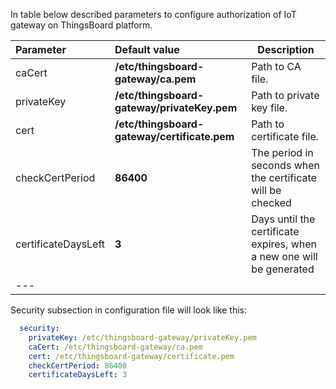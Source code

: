 In table below described parameters to configure authorization of IoT gateway on ThingsBoard platform.  

|**Parameter**|**Default value**|**Description**|
|:-|:-|-
| caCert                   | **/etc/thingsboard-gateway/ca.pem**          | Path to CA file.                                                      |
| privateKey               | **/etc/thingsboard-gateway/privateKey.pem**  | Path to private key file.                                             |
| cert                     | **/etc/thingsboard-gateway/certificate.pem** | Path to certificate file.                                             |
| checkCertPeriod          | **86400**                                    | The period in seconds when the certificate will be checked            |
| certificateDaysLeft      | **3**                                        | Days until the certificate expires, when a new one will be generated  |
|---    

Security subsection in configuration file will look like this: 

```yaml
  security:
    privateKey: /etc/thingsboard-gateway/privateKey.pem
    caCert: /etc/thingsboard-gateway/ca.pem
    cert: /etc/thingsboard-gateway/certificate.pem
    checkCertPeriod: 86400
    certificateDaysLeft: 3
```
